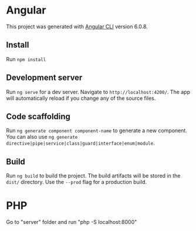 # Angular
This project was generated with [Angular CLI](https://github.com/angular/angular-cli) version 6.0.8.


## Install

Run `npm install`


## Development server
Run `ng serve` for a dev server. Navigate to `http://localhost:4200/`. The app will automatically reload if you change any of the source files.


## Code scaffolding

Run `ng generate component component-name` to generate a new component. You can also use `ng generate directive|pipe|service|class|guard|interface|enum|module`.


## Build

Run `ng build` to build the project. The build artifacts will be stored in the `dist/` directory. Use the `--prod` flag for a production build.

# PHP

Go to "server" folder and run "php -S localhost:8000"
